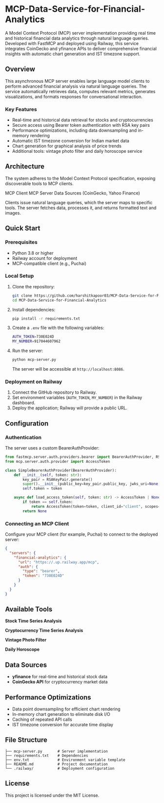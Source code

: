 # MCP-Data-Service-for-Financial-Analytics


A Model Context Protocol (MCP) server implementation providing real time and historical financial data analytics through natural language queries. Developed with FastMCP and deployed using Railway, this service integrates CoinGecko and yfinance APIs to deliver comprehensive financial insights with automatic chart generation and IST timezone support.

## Overview

This asynchronous MCP server enables large language model clients to perform advanced financial analysis via natural language queries. The service automatically retrieves data, computes relevant metrics, generates visualizations, and formats responses for conversational interaction.

### Key Features

- Real-time and historical data retrieval for stocks and cryptocurrencies  
- Secure access using Bearer token authentication with RSA key pairs  
- Performance optimizations, including data downsampling and in-memory rendering  
- Automatic IST timezone conversion for Indian market data  
- Chart generation for graphical analysis of price trends  
- Additional tools: vintage photo filter and daily horoscope service  

## Architecture

The system adheres to the Model Context Protocol specification, exposing discoverable tools to MCP clients.

MCP Client  MCP Server  Data Sources (CoinGecko, Yahoo Finance)

Clients issue natural language queries, which the server maps to specific tools. The server fetches data, processes it, and returns formatted text and images.

## Quick Start

### Prerequisites

- Python 3.8 or higher  
- Railway account for deployment  
- MCP-compatible client (e.g., Puchai)  

### Local Setup

1. Clone the repository:  
   ```bash
   git clone https://github.com/harshitkapoor03/MCP-Data-Service-for-Financial-Analytics.git
   cd MCP-Data-Service-for-Financial-Analytics
   ```
2. Install dependencies:  
   ```bash
   pip install -r requirements.txt
   ```
3. Create a `.env` file with the following variables:  
   ```bash
   AUTH_TOKEN=730E024D
   MY_NUMBER=917044607962
   ```
4. Run the server:  
   ```bash
   python mcp-server.py
   ```
   The server will be accessible at `http://localhost:8086`.

### Deployment on Railway

1. Connect the GitHub repository to Railway.  
2. Set environment variables (`AUTH_TOKEN`, `MY_NUMBER`) in the Railway dashboard.  
3. Deploy the application; Railway will provide a public URL.  

## Configuration

### Authentication

The server uses a custom BearerAuthProvider:

```python
from fastmcp.server.auth.providers.bearer import BearerAuthProvider, RSAKeyPair
from mcp.server.auth.provider import AccessToken

class SimpleBearerAuthProvider(BearerAuthProvider):
    def __init__(self, token: str):
        key_pair = RSAKeyPair.generate()
        super().__init__(public_key=key_pair.public_key, jwks_uri=None, issuer=None, audience=None)
        self.token = token

    async def load_access_token(self, token: str) -> AccessToken | None:
        if token == self.token:
            return AccessToken(token=token, client_id="client", scopes=["*"], expires_at=None)
        return None
```

### Connecting an MCP Client

Configure your MCP client (for example, Puchai) to connect to the deployed server:

```json
{
  "servers": {
    "financial-analytics": {
      "url": "https://.up.railway.app/mcp",
      "auth": {
        "type": "bearer",
        "token": "730E024D"
      }
    }
  }
}
```

## Available Tools

**Stock Time Series Analysis**


**Cryptocurrency Time Series Analysis**


**Vintage Photo Filter**


**Daily Horoscope**


## Data Sources

- **yfinance** for real-time and historical stock data  
- **CoinGecko API** for cryptocurrency market data  

## Performance Optimizations

- Data point downsampling for efficient chart rendering  
- In-memory chart generation to eliminate disk I/O  
- Caching of repeated API calls  
- IST timezone conversion for accurate time display  

## File Structure

```
├── mcp-server.py       # Server implementation
├── requirements.txt    # Dependencies
├── env.txt             # Environment variable template
├── README.md           # Project documentation
└── .railway/           # Deployment configuration
```



## License

This project is licensed under the MIT License.

